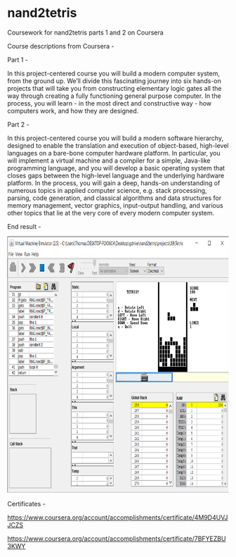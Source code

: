 # nand2tetris
Coursework for nand2tetris parts 1 and 2 on Coursera

Course descriptions from Coursera - 

Part 1 - 

In this project-centered course you will build a modern computer system, from the ground up. We’ll divide this fascinating journey into six hands-on projects that will take you from constructing elementary logic gates all the way through creating a fully functioning general purpose computer. In the process, you will learn - in the most direct and constructive way - how computers work, and how they are designed.

Part 2 - 

In this project-centered course you will build a modern software hierarchy, designed to enable the translation and execution of object-based, high-level languages on a bare-bone computer hardware platform. In particular, you will implement a virtual machine and a compiler for a simple, Java-like programming language, and you will develop a basic operating system that closes gaps between the high-level language and the underlying hardware platform. In the process, you will gain a deep, hands-on understanding of numerous topics in applied computer science, e.g. stack processing, parsing, code generation, and classical algorithms and data structures for memory management, vector graphics, input-output handling, and various other topics that lie at the very core of every modern computer system.

End result - 

<img src="images/tetris.png" width="800" height="582">

Certificates -

https://www.coursera.org/account/accomplishments/certificate/4M9D4UVJJCZS

https://www.coursera.org/account/accomplishments/certificate/7BFYEZBU3KWY
